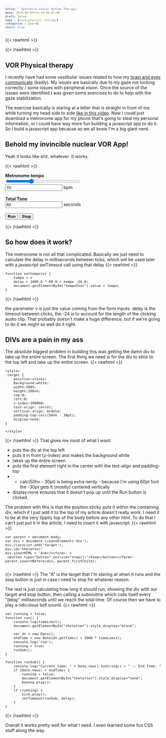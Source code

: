 ```yaml
---
title: " Vestibulo-ocular Reflex Therapy"
date: 2024-08-09T14:39:00-05:00
draft: false
tags : [nerd,physical therapy]
categories : [nerd]
chart: true
---
```


{{< rawhtml >}}
<style>
    .target {
        font-size:60pt;
        font-weight:bold;
        position:sticky;
        border: none; /* solid 1px red; */
        background:white;
        width:100%;
        height:100vh;
        top:0;
        left:0;
        z-index:100000;
        text-align: center;
        vertical-align: middle;  
        padding-top:calc(50vh - 30pt);
        display:none;
    }

    .target button {
        font-size:12pt;
    }

    label, button {
        font-weight:bold;
    }

    pre {
        font-size:80%;
    }
  </style>
<!--
<div class='target' id="theletter">A
<br>
<form>
<button type="button" onclick="stop();">Stop</button>
</form>
</div>
-->
{{< /rawhtml >}}

## VOR Physical therapy

I recently have had some vestibular issues related to how my [brain and eyes communicate](https://www.physio-pedia.com/Vestibulo-Ocular_Reflex) (badly). My issues are basically due to my gaze not locking correctly / some issues with peripheral vision. Once the source of the issues were identified I was given some exercises to do to help with the gaze stabilization. 
<!--more--> 

The exercise basically is staring at a letter that is straight in front of me while turning my head side to side
[like in this video](https://youtu.be/Mk7v9r4acQU?t=236). Now I could just download a metronome app for my phone that's going to steal 
my personal information, or I could have way more fun building a javascript app to do it. So I build a javascript app because as we all 
know I'm a big giant nerd.

## Behold my invincible nuclear VOR App!
Yeah it looks like shit, whatever. It works.

{{< rawhtml >}}
<form>
    <!-- <button  type="button" onclick="javascript:runProj();">Run</button > <br/> -->
    <label>Metronome tempo</label><br/>
    <input type="range" min="30" max="150" value="70" class="slider" id="tempo" onchange="settempo(this.value)" style="width:18em">
    <br/>
    <input type="text" id="tempoText" value="70" onchange="settempo2(this.value)"></input> bpm
    <br/>
    <br/>
    <label>Total Time</label><br/>
    <input type="text" id="timelimit" value="60" onchange="setTime(this.value)"></input> seconds
    <br/>
    <br/>
    <button type="button" onclick="run();">Run</button>
    <button type="button" onclick="stop();">Stop</button>
</form>

<script>
    var running = false;
    var timeLimit = 60.0;
    var tempo = 70;
    var delay = 1000.0 * 60.0 / tempo;
    var tick = new Audio('/metronome.mp3');
    var booong = new Audio('/boooong.mp3');
    var endTime = Date.now();
    //audio.play();

    function isNumber(value) {
    return typeof value === 'number';
    }

    function settempo(v) {
        tempo = v
        delay = 1000.0 * 60.0 / tempo - 24.0;
        document.getElementById("tempoText").value = tempo;
    }


    function settempo2(v) {
        tempo = v;
        delay = 1000.0 * 60.0 / tempo - 24.0;
        document.getElementById("tempo").value = tempo;
        //runProj();
    }

    function setTime(v) {
        console.log(v);
        timeLimit = v;
    }    
 
    function run() {
        console.log(timeLimit);
        document.getElementById("theletter").style.display="block";

        var dt = new Date();
        endTime = new Date(dt.getTime() + 1000 * timeLimit);  
        console.log('run');
        running = true;
        runSub();
    }

    function runSub() {
        console.log("Current time: " + Date.now().toString() + " :: End Time: " + endTime.toString() );
        if (Date.now() > endTime) {
            running = false;
            document.getElementById("theletter").style.display="none";
            booong.play();
        }
        if (running) { 
            tick.play();
            setTimeout(runSub, delay);
        } 
    }

    function stop() {
        document.getElementById("theletter").style.display="none";
        running = false;
    }

    function findFirstDescendant(parent, tagname)
    {
        parent = document.getElementById(parent);
        var descendants = parent.getElementsByTagName(tagname);
        if ( descendants.length )
            return descendants[0];
        return null;
    }

    var parent = document.body;  
    var div = document.createElement('div');
    div.classList.add('target');
    div.id='theletter'
    div.innerHTML = 'A<br/><form> <button type="button" onclick="stop();">Stop</button></form>'
    parent.insertBefore(div, parent.firstChild);

</script>

<!--
<div class='target' id="theletter">A
<br>
<form>
<button type="button" onclick="stop();">Stop</button>
</form>
</div>
-->

{{< /rawhtml >}}

## So how does it work?
The metronome is not all that complicated. Basically we just need to calculate the delay in milliseconds between ticks, which will be used later with a javascript setTimeout call using that delay
{{< rawhtml >}}

<pre>
function settempo(v) {
    tempo = v
    delay = 1000.0 * 60.0 / tempo -24.0;
    document.getElementById("tempoText").value = tempo;
}
</pre>

{{< /rawhtml >}}

the parameter v is just the value coming from the form inputs. delay is the timeout between clicks, the -24 is to account for the 
length of the clicking audio clip. That probably doesn't make a huge difference, but if we're going to do it we might as well do it right.

## DIVs are a pain in my ass
The absolute biggest problem in building this was getting the damn div to take up the entire screen. The first thing we need is for the 
div to stick to the top left and take up the entire screen.
{{< rawhtml >}}

<pre>
&lt;style&gt;
.target {
    position:sticky;
    background:white;
    width:100%;
    height:100vh;
    top:0;
    left:0;
    z-index:100000;
    text-align: center;
    vertical-align: middle;  
    padding-top:calc(50vh - 30pt);
    display:none;
}

&lt;/style&gt;
</pre>

{{< /rawhtml >}}
That gives me most of what I want:
* puts the div at the top left
* puts it in front (z-index) and makes the background white
* takes up the entire screen 
* puts the first element right in the center with the text-align and padding-top
* * calc(50hv - 30pt) is being extra nerdy - because I'm using 60pt font the -30pt gets it (mostly) centered vertically
* display:none ensures that it doesn't pop up until the Run button is clicked.

The problem with this is that the position:sticky puts it within the containing div, which if I just add it to the top of my article 
doesn't really work. I need it to be at the very tippity top of the body before any other html. To do that I can't just put it in the article, I need to insert it with javascript:
{{< rawhtml >}}

<pre>
var parent = document.body;  
var div = document.createElement('div');
div.classList.add('target');
div.id='theletter'
div.innerHTML = 'A&lt;br/&gt;&lt;form&gt;' +
 &lt;button type="button" onclick="stop();"&gt;Stop&lt;/button&gt;&lt;/form&gt;'
parent.insertBefore(div, parent.firstChild);

</pre>

{{< /rawhtml >}}
The "A" is the target that I'm staring at when it runs and the stop button is just in case I need to stop for whatever reason. 

The rest is just calculating how long it should run, showing the div with our target and stop button, then calling a subroutine 
which calls itself every "delay" milliseconds until we reach the total time. Of course then we have to play a ridiculous bell sound.
{{< rawhtml >}}
<pre>
var running = false;
function run() {
    console.log(timeLimit);
    document.getElementById("theletter").style.display="block";

    var dt = new Date();
    endTime = new Date(dt.getTime() + 1000 * timeLimit);  
    console.log('run');
    running = true;
    runSub();
}

function runSub() {
    console.log("Current time: " + Date.now().toString() + " :: End Time: " + endTime.toString() );
    if (Date.now() > endTime) {
        running = false;
        document.getElementById("theletter").style.display="none";
        booong.play();
    }
    if (running) { 
        tick.play();
        setTimeout(runSub, delay);
    } 
}
</pre>
{{< /rawhtml >}}

Overall it works pretty well for what I need. I even learned some fun CSS stuff along the way.


